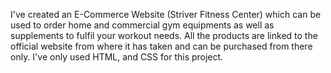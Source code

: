 I've created an E-Commerce Website (Striver Fitness Center) which can be used to order home and commercial gym equipments as well as supplements to fulfil your workout needs.
All the products are linked to the official website from where it has taken and can be purchased from there only. I've only used HTML, and CSS for this project.
